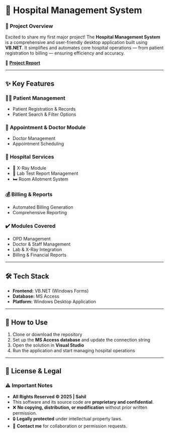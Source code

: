 
# 🏥 **Hospital Management System**  

### 🚀 **Project Overview**  
Excited to share my first major project! The **Hospital Management System** is a comprehensive and user-friendly desktop application built using **VB.NET**. It simplifies and automates core hospital operations — from patient registration to billing — ensuring efficiency and accuracy.  

📄 **[Project Report](https://drive.google.com/file/d/1vuU-1Djm_QVZMY2-mPo6rR-BshAO08d7/view?usp=sharing)**  

---

## ✨ **Key Features**  

### 🧑‍⚕️ **Patient Management**  
- Patient Registration & Records  
- Patient Search & Filter Options  

### 📅 **Appointment & Doctor Module**  
- Doctor Management  
- Appointment Scheduling  

### 🏥 **Hospital Services**  
- 🩻 X-Ray Module  
- 🧪 Lab Test Report Management  
- 🛏️ Room Allotment System  

### 💰 **Billing & Reports**  
- Automated Billing Generation  
- Comprehensive Reporting  

### ✔️ **Modules Covered**  
- OPD Management  
- Doctor & Staff Management  
- Lab & X-Ray Integration  
- Billing & Financial Reports  

---

## 🛠️ **Tech Stack**  
- **Frontend:** VB.NET (Windows Forms)  
- **Database:** MS Access  
- **Platform:** Windows Desktop Application  

---

## 🧭 **How to Use**  
1. Clone or download the repository  
2. Set up the **MS Access database** and update the connection string  
3. Open the solution in **Visual Studio**  
4. Run the application and start managing hospital operations  

---

## 📜 **License & Legal**  
### ⚠️ **Important Notes**  
- **All Rights Reserved © 2025 | Sahil**  
- This software and its source code are **proprietary and confidential**.  
- ❌ **No copying, distribution, or modification** without prior written permission.  
- 🔒 **Legally protected** under intellectual property laws.  
- 🤝 **Contact me** for collaboration or permission requests.  


